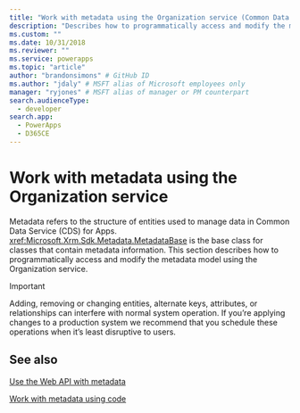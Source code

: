 ```yaml
---
title: "Work with metadata using the Organization service (Common Data Service for Apps) | Microsoft Docs"
description: "Describes how to programmatically access and modify the metadata model using the Organization service"
ms.custom: ""
ms.date: 10/31/2018
ms.reviewer: ""
ms.service: powerapps
ms.topic: "article"
author: "brandonsimons" # GitHub ID
ms.author: "jdaly" # MSFT alias of Microsoft employees only
manager: "ryjones" # MSFT alias of manager or PM counterpart
search.audienceType: 
  - developer
search.app: 
  - PowerApps
  - D365CE
---
```

# Work with metadata using the Organization service

Metadata refers to the structure of entities used to manage data in Common Data Service (CDS) for Apps. <xref:Microsoft.Xrm.Sdk.Metadata.MetadataBase> is the base class for classes that contain metadata information. This section describes how to programmatically access and modify the metadata model using the Organization service.

> [!IMPORTANT]
> Adding, removing or changing entities, alternate keys, attributes, or relationships can interfere with normal system operation. If you’re applying changes to a production system we recommend that you schedule these operations when it’s least disruptive to users.

## See also

[Use the Web API with metadata](../webapi/use-web-api-metadata.md)

[Work with metadata using code](../metadata-services.md)
